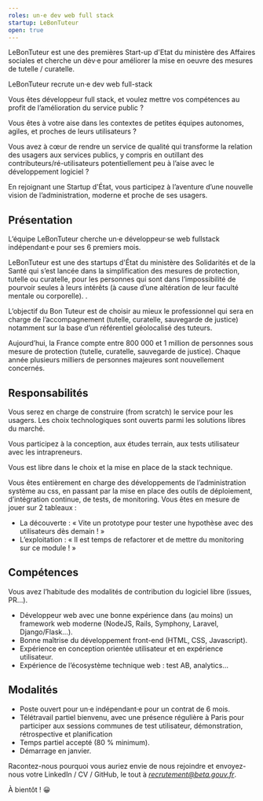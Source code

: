 ```yaml
---
roles: un·e dev web full stack
startup: LeBonTuteur
open: true
---
```


LeBonTuteur est une des premières Start-up d'Etat du ministère des Affaires sociales et cherche un dèv·e pour améliorer la mise en oeuvre des mesures de tutelle / curatelle. 

<!--more-->

LeBonTuteur recrute un·e dev web full-stack

Vous êtes développeur full stack, et voulez mettre vos compétences au profit de l’amélioration du service public ?

Vous êtes à votre aise dans les contextes de petites équipes autonomes, agiles, et proches de leurs utilisateurs ?

Vous avez à cœur de rendre un service de qualité qui transforme la relation des usagers aux services publics, y compris en outillant des contributeurs/ré-utilisateurs potentiellement peu à l’aise avec le développement logiciel ? 

En rejoignant une Startup d'État, vous participez à l’aventure d’une nouvelle vision de  l’administration, moderne et proche de ses usagers.

## Présentation

L’équipe LeBonTuteur cherche un·e développeur·se web fullstack indépendant·e pour ses 6 premiers mois.

LeBonTuteur est une des startups d'État du ministère des Solidarités et de la Santé qui s’est lancée dans la simplification des mesures de protection, tutelle ou curatelle, pour les personnes qui sont dans l’impossibilité de pourvoir seules à leurs intérêts (à cause d’une altération de leur faculté mentale ou corporelle). .

L’objectif du Bon Tuteur est de choisir au mieux le professionnel qui sera en charge de l’accompagnement (tutelle, curatelle, sauvegarde de justice) notamment sur la base d’un référentiel géolocalisé des tuteurs. 

Aujourd’hui, la France compte entre 800 000 et 1 million de personnes sous mesure de protection (tutelle, curatelle, sauvegarde de justice). Chaque année plusieurs milliers de personnes majeures sont nouvellement concernés.

## Responsabilités

Vous serez en charge de construire (from scratch) le service pour les usagers. Les choix technologiques sont ouverts parmi les solutions libres du marché.

Vous participez à la conception, aux études terrain, aux tests utilisateur avec les intrapreneurs.

Vous est libre dans le choix et la mise en place de la stack technique.

Vous êtes entièrement en charge des développements de l’administration système au css, en passant par la mise en place des outils de déploiement, d’intégration continue, de tests, de monitoring.
Vous êtes en mesure de jouer sur 2 tableaux :
- La découverte : « Vite un prototype pour tester une hypothèse avec des utilisateurs dès demain ! »
- L’exploitation : « Il est temps de refactorer et de mettre du monitoring sur ce module ! »

## Compétences

Vous avez l’habitude des modalités de contribution du logiciel libre (issues, PR…).

- Développeur web avec une bonne expérience dans (au moins) un framework web moderne (NodeJS, Rails, Symphony, Laravel, Django/Flask...).
- Bonne maîtrise du développement front-end (HTML, CSS, Javascript).
- Expérience en conception orientée utilisateur et en expérience utilisateur.
- Expérience de l’écosystème technique web : test AB, analytics…

## Modalités

- Poste ouvert pour un·e indépendant·e pour un contrat de 6 mois.
- Télétravail partiel bienvenu, avec une présence régulière à Paris pour participer aux sessions communes de test utilisateur, démonstration, rétrospective et planification
- Temps partiel accepté (80 % minimum).
- Démarrage en janvier.


Racontez-nous pourquoi vous auriez envie de nous rejoindre et envoyez-nous votre LinkedIn / CV / GitHub, le tout à *recrutement@beta.gouv.fr*.


À bientôt ! 😀


